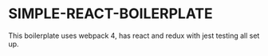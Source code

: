 # SIMPLE-REACT-BOILERPLATE

This boilerplate uses webpack 4, has react and redux with jest testing all set up.